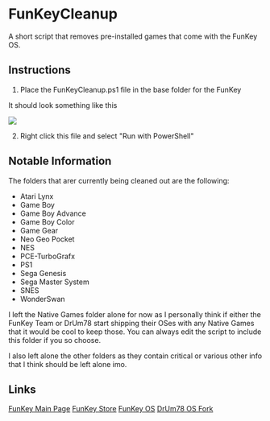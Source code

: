 # FunKeyCleanup

 A short script that removes pre-installed games that come with the FunKey OS.

 ## Instructions

 1. Place the FunKeyCleanup.ps1 file in the base folder for the FunKey

 It should look something like this

 ![](image.png)

 2. Right click this file and select "Run with PowerShell"

 ## Notable Information

 The folders that arer currently being cleaned out are the following:

 - Atari Lynx
 - Game Boy
 - Game Boy Advance
 - Game Boy Color
 - Game Gear
 - Neo Geo Pocket
 - NES
 - PCE-TurboGrafx
 - PS1
 - Sega Genesis
 - Sega Master System
 - SNES
 - WonderSwan

 I left the Native Games folder alone for now as I personally think if either the FunKey Team or DrUm78 start shipping their OSes with any Native Games that it would be cool to keep those. You can always edit the script to include this folder if you so choose.

 I also left alone the other folders as they contain critical or various other info that I think should be left alone imo.

 ## Links

 [FunKey Main Page](https://www.funkey-project.com/)
 [FunKey Store](https://funkey-project.myshopify.com/collections/frontpage)
 [FunKey OS](https://github.com/FunKey-Project/FunKey-OS)
 [DrUm78 OS Fork](https://github.com/DrUm78/FunKey-OS/releases)
